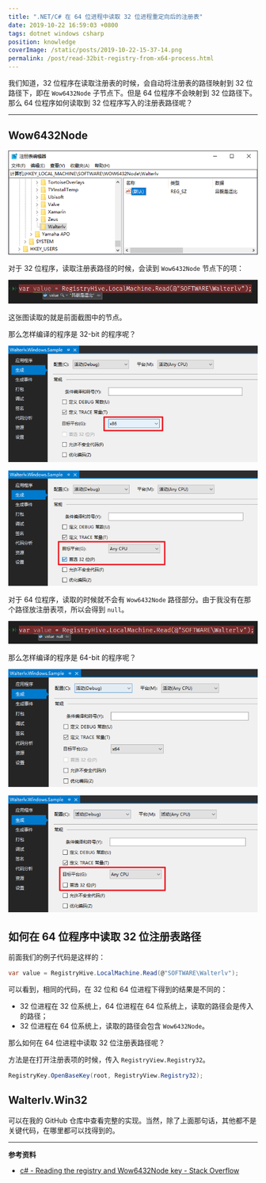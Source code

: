 ```yaml
---
title: ".NET/C# 在 64 位进程中读取 32 位进程重定向后的注册表"
date: 2019-10-22 16:59:03 +0800
tags: dotnet windows csharp
position: knowledge
coverImage: /static/posts/2019-10-22-15-37-14.png
permalink: /post/read-32bit-registry-from-x64-process.html
---
```


我们知道，32 位程序在读取注册表的时候，会自动将注册表的路径映射到 32 位路径下，即在 `Wow6432Node` 子节点下。但是 64 位程序不会映射到 32 位路径下。那么 64 位程序如何读取到 32 位程序写入的注册表路径呢？

---

<div id="toc"></div>

## Wow6432Node

![Wow6432Node](/static/posts/2019-10-22-15-37-14.png)

对于 32 位程序，读取注册表路径的时候，会读到 `Wow6432Node` 节点下的项：

![32 位](/static/posts/2019-10-22-15-36-50.png)

这张图读取的就是前面截图中的节点。

那么怎样编译的程序是 32-bit 的程序呢？

![x86](/static/posts/2019-10-22-16-30-02.png)

![AnyCPU 32-bit preferred](/static/posts/2019-10-22-16-30-07.png)

对于 64 位程序，读取的时候就不会有 `Wow6432Node` 路径部分。由于我没有在那个路径放注册表项，所以会得到 `null`。

![null](/static/posts/2019-10-22-16-48-23.png)

那么怎样编译的程序是 64-bit 的程序呢？

![x64](/static/posts/2019-10-22-16-33-59.png)

![AnyCPU](/static/posts/2019-10-22-16-33-43.png)

## 如何在 64 位程序中读取 32 位注册表路径

前面我们的例子代码是这样的：

```csharp
var value = RegistryHive.LocalMachine.Read(@"SOFTWARE\Walterlv");
```

可以看到，相同的代码，在 32 位和 64 位进程下得到的结果是不同的：

- 32 位进程在 32 位系统上，64 位进程在 64 位系统上，读取的路径会是传入的路径；
- 32 位进程在 64 位系统上，读取的路径会包含 `Wow6432Node`。

那么如何在 64 位进程中读取 32 位注册表路径呢？

方法是在打开注册表项的时候，传入 `RegistryView.Registry32`。

```csharp
RegistryKey.OpenBaseKey(root, RegistryView.Registry32);
```

## Walterlv.Win32

可以在我的 GitHub 仓库中查看完整的实现。当然，除了上面那句话，其他都不是关键代码，在哪里都可以找得到的。

---

**参考资料**

- [c# - Reading the registry and Wow6432Node key - Stack Overflow](https://stackoverflow.com/a/2040103/6233938)


